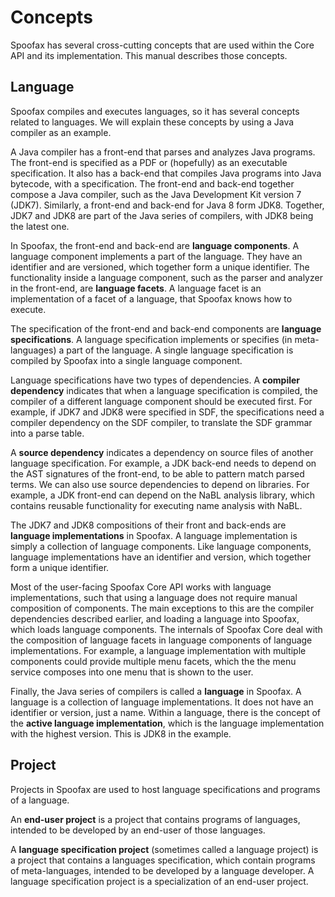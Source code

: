 # Concepts

Spoofax has several cross-cutting concepts that are used within the Core API and its implementation.
This manual describes those concepts.

## Language

Spoofax compiles and executes languages, so it has several concepts related to languages.
We will explain these concepts by using a Java compiler as an example.


A Java compiler has a front-end that parses and analyzes Java programs.
The front-end is specified as a PDF or (hopefully) as an executable specification.
It also has a back-end that compiles Java programs into Java bytecode, with a specification.
The front-end and back-end together compose a Java compiler, such as the Java Development Kit version 7 (JDK7).
Similarly, a front-end and back-end for Java 8 form JDK8.
Together, JDK7 and JDK8 are part of the Java series of compilers, with JDK8 being the latest one.


In Spoofax, the front-end and back-end are **language components**.
A language component implements a part of the language.
They have an identifier and are versioned, which together form a unique identifier.
The functionality inside a language component, such as the parser and analyzer in the front-end, are **language facets**.
A language facet is an implementation of a facet of a language, that Spoofax knows how to execute.

The specification of the front-end and back-end components are **language specifications**.
A language specification implements or specifies (in meta-languages) a part of the language.
A single language specification is compiled by Spoofax into a single language component.

Language specifications have two types of dependencies.
A **compiler dependency** indicates that when a language specification is compiled, the compiler of a different language component should be executed first.
For example, if JDK7 and JDK8 were specified in SDF, the specifications need a compiler dependency on the SDF compiler, to translate the SDF grammar into a parse table.

A **source dependency** indicates a dependency on source files of another language specification.
For example, a JDK back-end needs to depend on the AST signatures of the front-end, to be able to pattern match parsed terms.
We can also use source dependencies to depend on libraries.
For example, a JDK front-end can depend on the NaBL analysis library, which contains reusable functionality for executing name analysis with NaBL.

The JDK7 and JDK8 compositions of their front and back-ends are **language implementations** in Spoofax.
A language implementation is simply a collection of language components.
Like language components, language implementations have an identifier and version, which together form a unique identifier.

Most of the user-facing Spoofax Core API works with language implementations, such that using a language does not require manual composition of components.
The main exceptions to this are the compiler dependencies described earlier, and loading a language into Spoofax, which loads language components.
The internals of Spoofax Core deal with the composition of language facets in language components of language implementations.
For example, a language implementation with multiple components could provide multiple menu facets, which the the menu service composes into one menu that is shown to the user.

Finally, the Java series of compilers is called a **language** in Spoofax.
A language is a collection of language implementations.
It does not have an identifier or version, just a name.
Within a language, there is the concept of the **active language implementation**, which is the language implementation with the highest version.
This is JDK8 in the example.


## Project

Projects in Spoofax are used to host language specifications and programs of a language.

An **end-user project** is a project that contains programs of languages, intended to be developed by an end-user of those languages.

A **language specification project** (sometimes called a language project) is a project that contains a languages specification, which contain programs of meta-languages, intended to be developed by a language developer.
A language specification project is a specialization of an end-user project.
